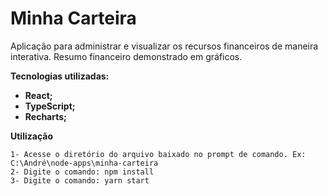 # Minha Carteira

Aplicação para administrar e visualizar os recursos financeiros de maneira interativa. Resumo financeiro demonstrado em gráficos. <br> 

**Tecnologias utilizadas:**
- **React;**
- **TypeScript;**
- **Recharts;**

**Utilização**
```
1- Acesse o diretório do arquivo baixado no prompt de comando. Ex: C:\André\node-apps\minha-carteira
2- Digite o comando: npm install
3- Digite o comando: yarn start
```
